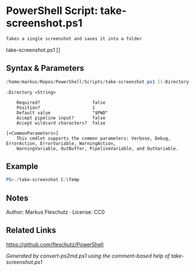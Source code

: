 # PowerShell Script: take-screenshot.ps1
```powershell
Takes a single screenshot and saves it into a folder
```

take-screenshot.ps1 [<directory>]

## Syntax & Parameters
```powershell
/home/markus/Repos/PowerShell/Scripts/take-screenshot.ps1 [[-Directory] <String>] [<CommonParameters>]
```

```
-Directory <String>
    
    Required?                    false
    Position?                    1
    Default value                "$PWD"
    Accept pipeline input?       false
    Accept wildcard characters?  false
```

```
[<CommonParameters>]
    This cmdlet supports the common parameters: Verbose, Debug, ErrorAction, ErrorVariable, WarningAction, 
    WarningVariable, OutBuffer, PipelineVariable, and OutVariable.
```

## Example
```powershell
PS>./take-screenshot C:\Temp
```


## Notes
Author: Markus Fleschutz · License: CC0

## Related Links
https://github.com/fleschutz/PowerShell

*Generated by convert-ps2md.ps1 using the comment-based help of take-screenshot.ps1*
